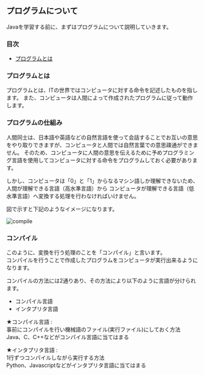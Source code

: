 ## プログラムについて
Javaを学習する前に、まずはプログラムについて説明していきます。

### 目次
* [プログラムとは](#sec1)

### <a name="sec1">プログラムとは</a>
プログラムとは、ITの世界ではコンピュータに対する命令を記述したものを指します。
また、コンピュータは人間によって作成されたプログラムに従って動作します。

### プログラムの仕組み
人間同士は、日本語や英語などの自然言語を使って会話することでお互いの意思をやり取りできますが、コンピュータと人間では自然言葉での意思疎通ができません。
そのため、コンピュータに人間の意思を伝えるために予めプログラミング言語を使用してコンピュータに対する命令をプログラムしておく必要があります。

しかし、コンピュータは「0」と「1」からなるマシン語しか理解できないため、人間が理解できる言語（高水準言語）から
コンピュータが理解できる言語（低水準言語）へ変換する処理を行わなければいけません。

図で示すと下記のようなイメージになります。

![compile](https://user-images.githubusercontent.com/32017808/37837197-f27d0ba6-2ef7-11e8-9e16-5a247c8bc180.png)


### コンパイル
このように、変換を行う処理のことを「コンパイル」と言います。  
コンパイルを行うことで作成したプログラムをコンピュータが実行出来るようになります。

コンパイルの方法には2通りあり、その方法により以下のように言語が分けられます。
* コンパイル言語
* インタプリタ言語


★コンパイル言語 :    
事前にコンパイルを行い機械語のファイル(実行ファイル)にしておく方法    
Java、C、C++などがコンパイル言語に当てはまる


★インタプリタ言語 :    
1行ずつコンパイルしながら実行する方法    
Python、Javascriptなどがインタプリタ言語に当てはまる








